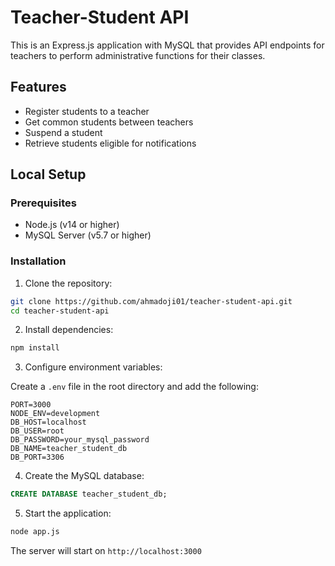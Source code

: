 # Teacher-Student API

This is an Express.js application with MySQL that provides API endpoints for teachers to perform administrative functions for their classes.

## Features

- Register students to a teacher
- Get common students between teachers
- Suspend a student
- Retrieve students eligible for notifications

## Local Setup

### Prerequisites

- Node.js (v14 or higher)
- MySQL Server (v5.7 or higher)

### Installation

1. Clone the repository:

```bash
git clone https://github.com/ahmadoji01/teacher-student-api.git
cd teacher-student-api
```

2. Install dependencies:

```bash
npm install
```

3. Configure environment variables:

Create a `.env` file in the root directory and add the following:

```
PORT=3000
NODE_ENV=development
DB_HOST=localhost
DB_USER=root
DB_PASSWORD=your_mysql_password
DB_NAME=teacher_student_db
DB_PORT=3306
```

4. Create the MySQL database:

```sql
CREATE DATABASE teacher_student_db;
```

5. Start the application:

```bash
node app.js
```

The server will start on `http://localhost:3000`
